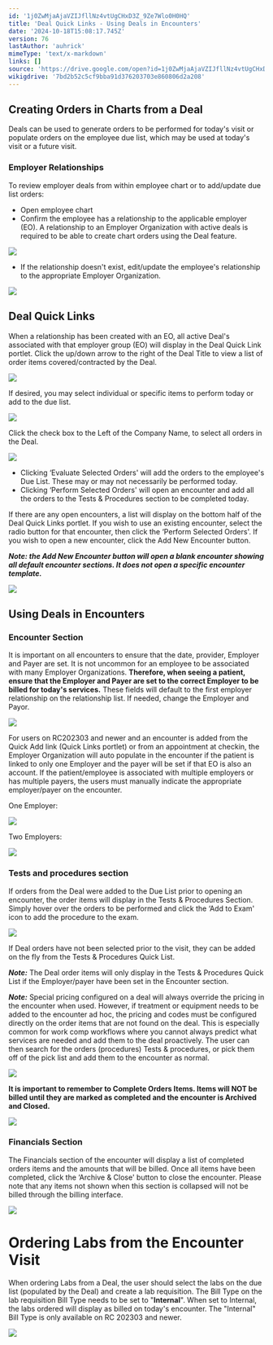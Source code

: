 ```yaml
---
id: '1j0ZwMjaAjaVZIJfllNz4vtUgCHxD3Z_9Ze7Wlo0H0HQ'
title: 'Deal Quick Links - Using Deals in Encounters'
date: '2024-10-18T15:08:17.745Z'
version: 76
lastAuthor: 'auhrick'
mimeType: 'text/x-markdown'
links: []
source: 'https://drive.google.com/open?id=1j0ZwMjaAjaVZIJfllNz4vtUgCHxD3Z_9Ze7Wlo0H0HQ'
wikigdrive: '7bd2b52c5cf9bba91d376203703e860806d2a208'
---
```

## Creating Orders in Charts from a Deal

Deals can be used to generate orders to be performed for today's visit or populate orders on the employee due list, which may be used at today's visit or a future visit.

### Employer Relationships

To review employer deals from within employee chart or to add/update due list orders:

* Open employee chart
* Confirm the employee has a relationship to the applicable employer (EO). A relationship to an Employer Organization with active deals is required to be able to create chart orders using the Deal feature.

![](../deal-quick-links-using-deals-in-encounters.assets/2919a144361c705e01c8a59e79081b75.png)

* If the relationship doesn't exist, edit/update the employee's relationship to the appropriate Employer Organization.

![](../deal-quick-links-using-deals-in-encounters.assets/c48ce26bf44b3f0dfd214b6b5fe25dfb.png)

## Deal Quick Links

When a relationship has been created with an EO, all active Deal's associated with that employer group (EO) will display in the Deal Quick Link portlet. Click the up/down arrow to the right of the Deal Title to view a list of order items covered/contracted by the Deal.

![](../deal-quick-links-using-deals-in-encounters.assets/d0b3cee30de11b2a8da1e2add8d8711e.png)

If desired, you may select individual or specific items to perform today or add to the due list.

![](../deal-quick-links-using-deals-in-encounters.assets/1a0355a206a56924872bb8f8735388ab.png)

Click the check box to the Left of the Company Name, to select all orders in the Deal.

![](../deal-quick-links-using-deals-in-encounters.assets/2ca68b8b34ecef8b7c77ca40fd8f8f36.png)

* Clicking ‘Evaluate Selected Orders' will add the orders to the employee's Due List. These may or may not necessarily be performed today.
* Clicking ‘Perform Selected Orders' will open an encounter and add all the orders to the Tests & Procedures section to be completed today.

If there are any open encounters, a list will display on the bottom half of the Deal Quick Links portlet.  If you wish to use an existing encounter, select the radio button for that encounter, then click the ‘Perform Selected Orders'.  If you wish to open a new encounter, click the Add New Encounter button.

**_Note: the Add New Encounter button will open a blank encounter showing all default encounter sections. It does not open a specific encounter template._**

![](../deal-quick-links-using-deals-in-encounters.assets/87eb9dc7cd1c638952447439eddf624d.png)

## Using Deals in Encounters

### Encounter Section

It is important on all encounters to ensure that the date, provider, Employer and Payer are set. It is not uncommon for an employee to be associated with many Employer Organizations. **Therefore, when seeing a patient, ensure that the Employer and Payer are set to the correct Employer to be billed for today's services.** These fields will default to the first employer relationship on the relationship list. If needed, change the Employer and Payor.

![](../deal-quick-links-using-deals-in-encounters.assets/f1bffa8ea7ed69bb5d945ea41e9c13d2.png)

For users on RC202303 and newer and an encounter is added from the Quick Add link (Quick Links portlet) or from an appointment at checkin, the Employer Organization will auto populate in the encounter if the patient is linked to only one Employer and the payer will be set if that EO is also an account. If the patient/employee is associated with multiple employers or has multiple payers, the users must manually indicate the appropriate employer/payer on the encounter.

One Employer:

![](../deal-quick-links-using-deals-in-encounters.assets/ed7ea3c7287877975fb60bf84b24872f.png)

Two Employers:

![](../deal-quick-links-using-deals-in-encounters.assets/922df8e3f8f6ef139679b440141d932a.png)

### Tests and procedures section

If orders from the Deal were added to the Due List prior to opening an encounter, the order items will display in the Tests & Procedures Section. Simply hover over the orders to be performed and click the ‘Add to Exam' icon to add the procedure to the exam.

![](../deal-quick-links-using-deals-in-encounters.assets/174df74fe9ea6f053ed9b4260e0f6335.png)

If Deal orders have not been selected prior to the visit, they can be added on the fly from the Tests & Procedures Quick List.

**_Note:_** The Deal order items will only display in the Tests & Procedures Quick List if the Employer/payer have been set in the Encounter section.

**_Note:_** Special pricing configured on a deal will always override the pricing in the encounter when used. However, if treatment or equipment needs to be added to the encounter ad hoc, the pricing and codes must be configured directly on the order items that are not found on the deal. This is especially common for work comp workflows where you cannot always predict what services are needed and add them to the deal proactively. The user can then search for the orders (procedures) Tests & procedures, or pick them off of the pick list and add them to the encounter as normal.

![](../deal-quick-links-using-deals-in-encounters.assets/c97c795efec61dc2ef7a0c1af4e627c2.png)

**It is important to remember to Complete Orders Items. Items will NOT be billed until they are marked as completed and the encounter is Archived and Closed.**

![](../deal-quick-links-using-deals-in-encounters.assets/52c0d6688b52c6d03d74a4b547bbde54.png)

### Financials Section

The Financials section of the encounter will display a list of completed orders items and the amounts that will be billed. Once all items have been completed, click the ‘Archive & Close' button to close the encounter. Please note that any items not shown when this section is collapsed will not be billed through the billing interface.

![](../deal-quick-links-using-deals-in-encounters.assets/38a735ce2d308f98313549d26773dd38.png)

# Ordering Labs from the Encounter Visit

When ordering Labs from a Deal, the user should select the labs on the due list (populated by the Deal) and create a lab requisition. The Bill Type on the lab requisition Bill Type needs to be set to "**Internal**". When set to Internal, the labs ordered will display as billed on today's encounter. The "Internal" Bill Type is only available on RC 202303 and newer.

![](../deal-quick-links-using-deals-in-encounters.assets/06b404336451c60938f5c4b6cbf50af9.png)
